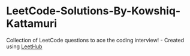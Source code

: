 # LeetCode-Solutions-By-Kowshiq-Kattamuri
Collection of LeetCode questions to ace the coding interview! - Created using [LeetHub](https://github.com/QasimWani/LeetHub)
